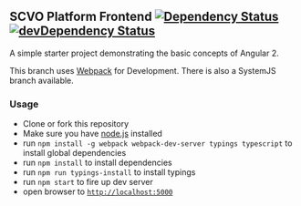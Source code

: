 ## SCVO Platform Frontend [![Dependency Status](https://david-dm.org/scvodigital/platform-frontend.svg)](https://david-dm.org/scvodigital/platform-frontend) [![devDependency Status](https://david-dm.org/scvodigital/platform-frontend/dev-status.svg)](https://david-dm.org/scvodigital/platform-frontend#info=devDependencies)

A simple starter project demonstrating the basic concepts of Angular 2.

This branch uses [Webpack](https://webpack.github.io/) for Development. There is also a SystemJS branch available.

### Usage
- Clone or fork this repository
- Make sure you have [node.js](https://nodejs.org/) installed
- run `npm install -g webpack webpack-dev-server typings typescript` to install global dependencies
- run `npm install` to install dependencies
- run `npm run typings-install` to install typings
- run `npm start` to fire up dev server
- open browser to [`http://localhost:5000`](http://localhost:5000)
